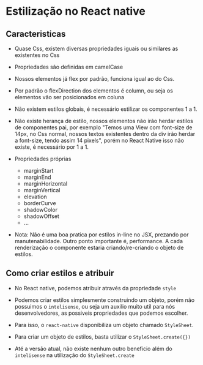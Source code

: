 # Estilização no React native

## Caracteristicas

- Quase Css, existem diversas propriedades iguais ou similares as existentes no Css

- Propriedades são definidas em camelCase

- Nossos elementos já flex por padrão, funciona igual ao do Css.

- Por padrão o flexDirection dos elementos é column, ou seja os elementos vão ser posicionados em coluna

- Não existem estilos globais, é necessário estilizar os componentes 1 a 1.
- Não existe herança de estilo, nossos elementos não irão herdar estilos de componentes pai, por exemplo "Temos uma View com font-size de 14px, no Css normal, nossos textos existentes dentro da div irão herdar a font-size, tendo assim 14 pixels", porém no React Native isso não existe, é necessário por 1 a 1.

- Propriedades próprias

  - marginStart
  - marginEnd
  - marginHorizontal
  - marginVertical
  - elevation
  - borderCurve
  - shadowColor
  - shadowOffset
  - ...

- Nota: Não é uma boa pratica por estilos in-line no JSX, prezando por manutenabilidade. Outro ponto importante é, performance. A cada renderização o componente estaria criando/re-criando o objeto de estilos.

## Como criar estilos e atribuir

- No React native, podemos atribuir através da propriedade `style`

- Podemos criar estilos simplesmente construindo um objeto, porém não possuimos o `intelisense`, ou seja um auxilio muito util para nós desenvolvedores, as possiveis propriedades que podemos escolher.

- Para isso, o `react-native` disponibiliza um objeto chamado `StyleSheet`.

- Para criar um objeto de estilos, basta utilizar o `StyleSheet.create({})`

- Até a versão atual, não existe nenhum outro beneficio além do `intelisense` na utilização do `StyleSheet.create`

